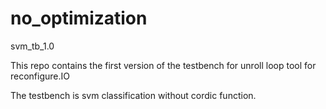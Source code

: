 # no_optimization
svm_tb_1.0

This repo contains the first version of the testbench for unroll loop tool for reconfigure.IO

The testbench is svm classification without cordic function.
